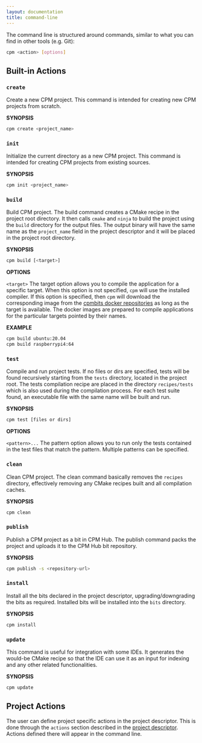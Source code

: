 ```yaml
---
layout: documentation
title: command-line
---
```

The command line is structured around commands, similar to what you can find in other tools (e.g. Git):

```bash
cpm <action> [options]
```

## Built-in Actions

### `create`
Create a new CPM project. This command is intended for creating new CPM projects from scratch.

**SYNOPSIS**
```bash
cpm create <project_name>
```

<div class="divider" data-content=""></div>

### `init`
Initialize the current directory as a new CPM project. This command is intended for creating CPM projects from existing sources.

**SYNOPSIS**
```bash
cpm init <project_name>
```

<div class="divider" data-content=""></div>

### `build`
Build CPM project. The build command creates a CMake recipe in the project root directory. It then calls `cmake` and `ninja` to build the project using the `build` directory for the output files. The output binary will have the same name as the `project_name` field in the project descriptor and it will be placed in the project root directory.

**SYNOPSIS**
```bash
cpm build [<target>]
```

**OPTIONS**

  `<target>` The target option allows you to compile the application for a specific target. When this option is not specified, `cpm` will use the installed compiler. If this option is specified, then `cpm` will download the corresponding image from the [cpmbits docker repositories](https://hub.docker.com/orgs/cpmbits/repositories) as long as the target is available. The docker images are prepared to compile applications for the particular targets pointed by their names. 

**EXAMPLE**

```bash
cpm build ubuntu:20.04
cpm build raspberrypi4:64
```

<div class="divider" data-content=""></div>

### `test`
Compile and run project tests. If no files or dirs are specified, tests will be found recursively starting from the `tests` directory, located in the project root. The tests compilation recipe are placed in the directory `recipes/tests` which is also used during the compilation process. For each test suite found, an executable file with the same name will be built and run.

**SYNOPSIS**
```bash
cpm test [files or dirs]
```
  
**OPTIONS**

  `<pattern>...` The pattern option allows you to run only the tests contained in the test files that match the pattern. Multiple patterns can be specified.

<div class="divider" data-content=""></div>

### `clean`
Clean CPM project. The clean command basically removes the `recipes` directory, effectively removing any CMake recipes built and all compilation caches.

**SYNOPSIS**
```bash
cpm clean
```

### `publish`
Publish a CPM project as a bit in CPM Hub. The publish command packs the project and uploads it to the CPM Hub bit repository.

**SYNOPSIS**
```bash
cpm publish -s <repository-url>
```

<div class="divider" data-content=""></div>

### `install`
Install all the bits declared in the project descriptor, upgrading/downgrading the bits as required. Installed bits will be installed into the `bits` directory.

**SYNOPSIS**
```bash
cpm install
```

<div class="divider" data-content=""></div>

### `update`
This command is useful for integration with some IDEs. It generates the would-be CMake recipe so that the IDE can use it as an input for indexing and any other related functionalities.

**SYNOPSIS**
```bash
cpm update
```

## Project Actions

The user can define project specific actions in the project descriptor. This is done through the `actions` section described in the [project descriptor](/documentation/project-descriptor.html). Actions defined there will appear in the command line.
